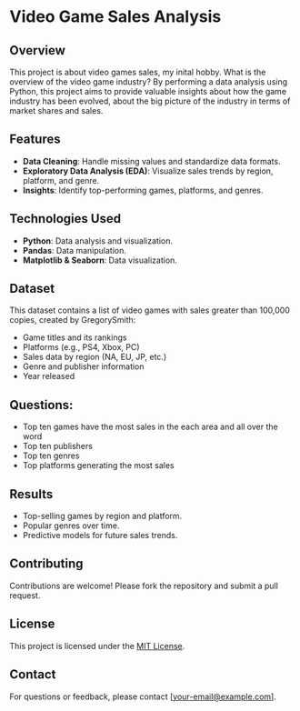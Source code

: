 # Video Game Sales Analysis

## Overview
This project is about video games sales, my inital hobby. What is the overview of the video game industry? By performing a data analysis using Python, this project aims to provide valuable insights about how the game industry has been evolved, about the big picture of the industry in terms of market shares and sales.

## Features
- **Data Cleaning**: Handle missing values and standardize data formats.
- **Exploratory Data Analysis (EDA)**: Visualize sales trends by region, platform, and genre.
- **Insights**: Identify top-performing games, platforms, and genres.

## Technologies Used
- **Python**: Data analysis and visualization.
- **Pandas**: Data manipulation.
- **Matplotlib & Seaborn**: Data visualization.


## Dataset
This dataset contains a list of video games with sales greater than 100,000 copies, created by GregorySmith:
- Game titles and its rankings
- Platforms (e.g., PS4, Xbox, PC)
- Sales data by region (NA, EU, JP, etc.)
- Genre and publisher information
- Year released

## Questions:
- Top ten games have the most sales in the each area and all over the word
- Top ten publishers
- Top ten genres
- Top platforms generating the most sales

## Results
- Top-selling games by region and platform.
- Popular genres over time.
- Predictive models for future sales trends.

## Contributing
Contributions are welcome! Please fork the repository and submit a pull request.

## License
This project is licensed under the [MIT License](LICENSE).

## Contact
For questions or feedback, please contact [your-email@example.com].